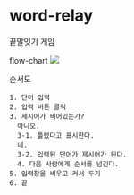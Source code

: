 # word-relay
끝말잇기 게임

flow-chart
![](https://velog.velcdn.com/images/dmsqo1403/post/979ea283-09ca-4ad1-a7d9-1ae2bf2339a7/image.png)

순서도
```
1. 단어 입력
2. 입력 버튼 클릭
3. 제시어가 비어있는가?
  아니오.
  3-1. 틀렸다고 표시한다.
  네.
  3-2. 입력된 단어가 제시어가 된다.
  4. 다음 사람에게 순서를 넘긴다.
5. 입력창을 비우고 커서 두기
6. 끝
```
